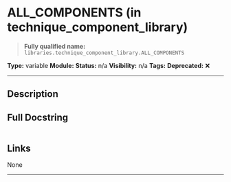 # ALL_COMPONENTS (in technique_component_library)
> **Fully qualified name:** `libraries.technique_component_library.ALL_COMPONENTS`

**Type:** variable
**Module:** 
**Status:** n/a
**Visibility:** n/a
**Tags:** 
**Deprecated:** ❌

---

## Description


## Full Docstring
```

```

## Links
None

---
